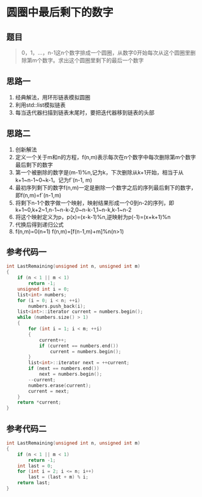 # 圆圈中最后剩下的数字
## 题目
> 0，1，...，n-1这n个数字排成一个圆圈，从数字0开始每次从这个圆圈里删除第m个数字。求出这个圆圈里剩下的最后一个数字
## 思路一
1. 经典解法，用环形链表模拟圆圈
2. 利用std::list模拟链表
3. 每当迭代器扫描到链表末尾时，要把迭代器移到链表的头部

## 思路二
1. 创新解法
2. 定义一个关于m和n的方程，f(n,m)表示每次在n个数字中每次删除第m个数字最后剩下的数字
3. 第一个被删除的数字是(m-1)%n,记为k，下次删除从k+1开始，相当于从k+1~n-1~0~k-1。记为f`(n-1, m)
4. 最初序列剩下的数字f(n,m)一定是删除一个数字之后的序列最后剩下的数字，即f(n,m)=f`(n-1,m)
5. 将剩下n-1个数字做一个映射，映射结果形成一个0到n-2的序列，即k+1~0,k+2~1,n-1~n-k-2,0~n-k-1,1~n-k,k-1~n-2
6. 将这个映射定义为p，p(x)=(x-k-1)%n,逆映射为p(-1)=(x+k+1)%n
7. 代换后得到递归公式
8. f(n,m)=0(n=1) f(n,m)=[f(n-1,m)+m]%n(n>1)


## 参考代码一
```C++
int LastRemaining(unsigned int n, unsigned int m)
{
    if (n < 1 || m < 1)
        return -1;
    unsigned int i = 0;
    list<int> numbers;
    for (i = 0; i < n; ++i)
        numbers.push_back(i);
    list<int>::iterator current = numbers.begin();
    while (numbers.size() > 1)
    {
        for (int i = 1; i < m; ++i)
        {
            current++;
            if (current == numbers.end())
                current = numbers.begin();
        }
        list<int>::iterator next = ++current;
        if (next == numbers.end())
            next = numbers.begin();
        --current;
        numbers.erase(current);
        current = next;
    }
    return *current;
}
``` 

## 参考代码二
```C++
int LastRemaining(unsigned int n, unsigned int m)
{
    if (n < 1 || m < 1)
        return -1;
    int last = 0;
    for (int i = 2; i <= n; i++)
        last = (last + m) % i;
    return last;
}
```
